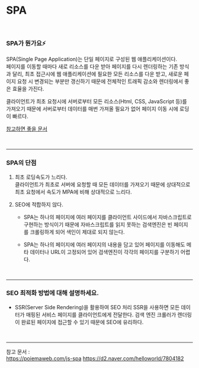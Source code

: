 # SPA

<br/>

### SPA가 뭔가요⚡️

SPA(Single Page Application)는 단일 페이지로 구성된 웹 애플리케이션이다.  
페이지를 이동할 때마다 새로 리소스를 다운 받아 페이지를 다시 렌더링하는 기존 방식과 달리, 최초 접근시에 웹 애플리케이션에 필요한 모든 리소스를 다운 받고, 새로운 페이지 요청 시 변경되는 부분만 갱신하기 때문에 전체적인 트래픽 감소와 렌더링에서 좋은 효율을 가진다.

클라이언트가 최초 요청시에 서버로부터 모든 리소스(Html, CSS, JavaScript 등)를 가져오기 때문에 서버로부터 데이터를 매번 가져올 필요가 없어 페이지 이동 시에 로딩이 빠르다.

[참고하면 좋을 문서](https://www.daleseo.com/spa-ssg-ssr/)

<br/>

---

### SPA의 단점

1. 최초 로딩속도가 느리다.  
   클라이언트가 최초로 서버에 요청할 때 모든 데이터를 가져오기 때문에 상대적으로 최초 요청에서 속도가 MPA에 비해 상대적으로 느리다.

2. SEO에 적합하지 않다.

   - SPA는 하나의 페이지에 여러 페이지를 클라이언트 사이드에서 자바스크립트로 구현하는 방식이기 때문에 자바스크립트를 읽지 못하는 검색엔진은 빈 페이지를 크롤링하게 되어 색인이 제대로 되지 않는다.

   - SPA는 하나의 페이지에 여러 페이지의 내용을 담고 있어 페이지를 이동해도 메타 데이터나 URL이 고정되어 있어 검색엔진이 각각의 페이지를 구분하기 어렵다.

<br/>

---

### SEO 최적화 방법에 대해 설명하세요.

- SSR(Server Side Rendering)을 활용하여 SEO 처리
  SSR을 사용하면 모든 데이터가 매핑된 서비스 페이지를 클라이언트에게 전달한다. 검색 엔진 크롤러가 렌더링이 완료된 페이지에 접근할 수 있기 때문에 SEO에 유리하다.

<br/>

---

참고 문서 :  
https://poiemaweb.com/js-spa
https://d2.naver.com/helloworld/7804182
